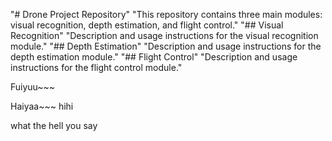 "# Drone Project Repository" 
"This repository contains three main modules: visual recognition, depth estimation, and flight control." 
"## Visual Recognition" 
"Description and usage instructions for the visual recognition module." 
"## Depth Estimation" 
"Description and usage instructions for the depth estimation module." 
"## Flight Control" 
"Description and usage instructions for the flight control module." 


Fuiyuu~~~ 

Haiyaa~~~
hihi


what the hell you say

